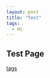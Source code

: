 ```yaml
---
layout: post
title: "Test"
tags: 
  - Hi
---
```


## Test Page
[tags](https://nlpfm.github.io/tags.html)
